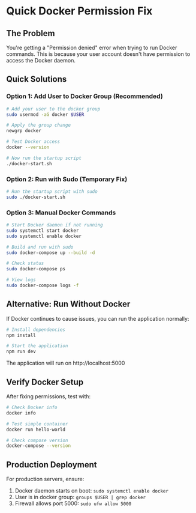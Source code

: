 # Quick Docker Permission Fix

## The Problem
You're getting a "Permission denied" error when trying to run Docker commands. This is because your user account doesn't have permission to access the Docker daemon.

## Quick Solutions

### Option 1: Add User to Docker Group (Recommended)
```bash
# Add your user to the docker group
sudo usermod -aG docker $USER

# Apply the group change
newgrp docker

# Test Docker access
docker --version

# Now run the startup script
./docker-start.sh
```

### Option 2: Run with Sudo (Temporary Fix)
```bash
# Run the startup script with sudo
sudo ./docker-start.sh
```

### Option 3: Manual Docker Commands
```bash
# Start Docker daemon if not running
sudo systemctl start docker
sudo systemctl enable docker

# Build and run with sudo
sudo docker-compose up --build -d

# Check status
sudo docker-compose ps

# View logs
sudo docker-compose logs -f
```

## Alternative: Run Without Docker

If Docker continues to cause issues, you can run the application normally:

```bash
# Install dependencies
npm install

# Start the application
npm run dev
```

The application will run on http://localhost:5000

## Verify Docker Setup

After fixing permissions, test with:
```bash
# Check Docker info
docker info

# Test simple container
docker run hello-world

# Check compose version
docker-compose --version
```

## Production Deployment

For production servers, ensure:
1. Docker daemon starts on boot: `sudo systemctl enable docker`
2. User is in docker group: `groups $USER | grep docker`
3. Firewall allows port 5000: `sudo ufw allow 5000`